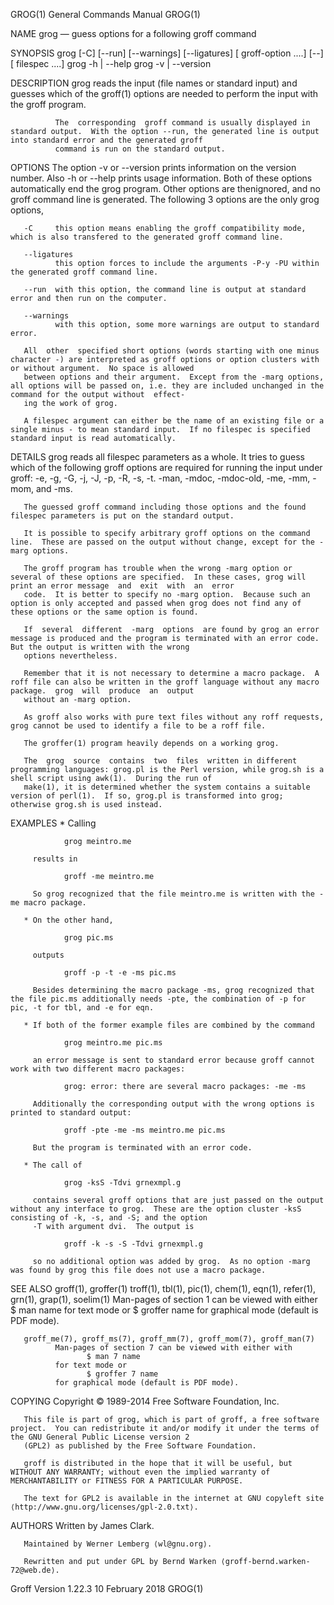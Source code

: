 GROG(1)                                                                          General Commands Manual                                                                          GROG(1)

NAME
       grog — guess options for a following groff command

SYNOPSIS
       grog [-C] [--run] [--warnings] [--ligatures] [ groff-option ....]  [--] [ filespec ....]
       grog -h | --help
       grog -v | --version

DESCRIPTION
       grog reads the input (file names or standard input) and guesses which of the groff(1) options are needed to perform the input with the groff program.

              The  corresponding  groff command is usually displayed in standard output.  With the option --run, the generated line is output into standard error and the generated groff
              command is run on the standard output.

OPTIONS
       The option -v or --version prints information on the version number.  Also -h or --help prints usage information.  Both of these  options  automatically  end  the  grog  program.
       Other options are thenignored, and no groff command line is generated.  The following 3 options are the only grog options,

       -C     this option means enabling the groff compatibility mode, which is also transfered to the generated groff command line.

       --ligatures
              this option forces to include the arguments -P-y -PU within the generated groff command line.

       --run  with this option, the command line is output at standard error and then run on the computer.

       --warnings
              with this option, some more warnings are output to standard error.

       All  other  specified short options (words starting with one minus character -) are interpreted as groff options or option clusters with or without argument.  No space is allowed
       between options and their argument.  Except from the -marg options, all options will be passed on, i.e. they are included unchanged in the command for the output without  effect‐
       ing the work of grog.

       A filespec argument can either be the name of an existing file or a single minus - to mean standard input.  If no filespec is specified standard input is read automatically.

DETAILS
       grog reads all filespec parameters as a whole.  It tries to guess which of the following groff options are required for running the input under groff: -e, -g, -G, -j, -J, -p, -R,
       -s, -t.  -man, -mdoc, -mdoc-old, -me, -mm, -mom, and -ms.

       The guessed groff command including those options and the found filespec parameters is put on the standard output.

       It is possible to specify arbitrary groff options on the command line.  These are passed on the output without change, except for the -marg options.

       The groff program has trouble when the wrong -marg option or several of these options are specified.  In these cases, grog will print an error message  and  exit  with  an  error
       code.  It is better to specify no -marg option.  Because such an option is only accepted and passed when grog does not find any of these options or the same option is found.

       If  several  different  -marg  options  are found by grog an error message is produced and the program is terminated with an error code.  But the output is written with the wrong
       options nevertheless.

       Remember that it is not necessary to determine a macro package.  A roff file can also be written in the groff language without any macro package.  grog  will  produce  an  output
       without an -marg option.

       As groff also works with pure text files without any roff requests, grog cannot be used to identify a file to be a roff file.

       The groffer(1) program heavily depends on a working grog.

       The  grog  source  contains  two  files  written in different programming languages: grog.pl is the Perl version, while grog.sh is a shell script using awk(1).  During the run of
       make(1), it is determined whether the system contains a suitable version of perl(1).  If so, grog.pl is transformed into grog; otherwise grog.sh is used instead.

EXAMPLES
       * Calling

                grog meintro.me

         results in

                groff -me meintro.me

         So grog recognized that the file meintro.me is written with the -me macro package.

       * On the other hand,

                grog pic.ms

         outputs

                groff -p -t -e -ms pic.ms

         Besides determining the macro package -ms, grog recognized that the file pic.ms additionally needs -pte, the combination of -p for pic, -t for tbl, and -e for eqn.

       * If both of the former example files are combined by the command

                grog meintro.me pic.ms

         an error message is sent to standard error because groff cannot work with two different macro packages:

                grog: error: there are several macro packages: -me -ms

         Additionally the corresponding output with the wrong options is printed to standard output:

                groff -pte -me -ms meintro.me pic.ms

         But the program is terminated with an error code.

       * The call of

                grog -ksS -Tdvi grnexmpl.g

         contains several groff options that are just passed on the output without any interface to grog.  These are the option cluster -ksS consisting of -k, -s, and -S; and the option
         -T with argument dvi.  The output is

                groff -k -s -S -Tdvi grnexmpl.g

         so no additional option was added by grog.  As no option -marg was found by grog this file does not use a macro package.

SEE ALSO
       groff(1), groffer(1) troff(1), tbl(1), pic(1), chem(1), eqn(1), refer(1), grn(1), grap(1), soelim(1)
              Man-pages of section 1 can be viewed with either
                     $ man name
              for text mode or
                     $ groffer name
              for graphical mode (default is PDF mode).

       groff_me(7), groff_ms(7), groff_mm(7), groff_mom(7), groff_man(7)
              Man-pages of section 7 can be viewed with either with
                     $ man 7 name
              for text mode or
                     $ groffer 7 name
              for graphical mode (default is PDF mode).

COPYING
       Copyright © 1989-2014 Free Software Foundation, Inc.

       This file is part of grog, which is part of groff, a free software project.  You can redistribute it and/or modify it under the terms of the GNU General Public License version 2
       (GPL2) as published by the Free Software Foundation.

       groff is distributed in the hope that it will be useful, but WITHOUT ANY WARRANTY; without even the implied warranty of MERCHANTABILITY or FITNESS FOR A PARTICULAR PURPOSE.

       The text for GPL2 is available in the internet at GNU copyleft site ⟨http://www.gnu.org/licenses/gpl-2.0.txt⟩.

AUTHORS
       Written by James Clark.

       Maintained by Werner Lemberg ⟨wl@gnu.org⟩.

       Rewritten and put under GPL by Bernd Warken ⟨groff-bernd.warken-72@web.de⟩.

Groff Version 1.22.3                                                                 10 February 2018                                                                             GROG(1)
